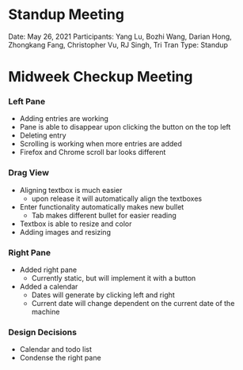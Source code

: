 # Standup Meeting

Date: May 26, 2021
Participants: Yang Lu, Bozhi Wang, Darian Hong, Zhongkang Fang, Christopher Vu, RJ Singh, Tri Tran
Type: Standup

# Midweek Checkup Meeting

### Left Pane

- Adding entries are working
- Pane is able to disappear upon clicking the button on the top left
- Deleting entry
- Scrolling is working when more entries are added
- Firefox and Chrome scroll bar looks different

### Drag View

- Aligning textbox is much easier
    - upon release it will automatically align the textboxes
- Enter functionality automatically makes new bullet
    - Tab makes different bullet for easier reading
- Textbox is able to resize and color
- Adding images and resizing

### Right Pane

- Added right pane
    - Currently static, but will implement it with a button
- Added a calendar
    - Dates will generate by clicking left and right
    - Current date will change dependent on the current date of the machine

### Design Decisions

- Calendar and todo list
- Condense the right pane